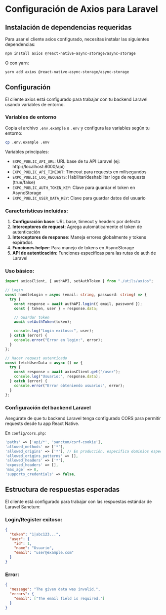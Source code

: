 # Configuración de Axios para Laravel

## Instalación de dependencias requeridas

Para usar el cliente axios configurado, necesitas instalar las siguientes dependencias:

```bash
npm install axios @react-native-async-storage/async-storage
```

O con yarn:

```bash
yarn add axios @react-native-async-storage/async-storage
```

## Configuración

El cliente axios está configurado para trabajar con tu backend Laravel usando variables de entorno.

### Variables de entorno

Copia el archivo `.env.example` a `.env` y configura las variables según tu entorno:

```bash
cp .env.example .env
```

Variables principales:
- `EXPO_PUBLIC_API_URL`: URL base de tu API Laravel (ej: http://localhost:8000/api)
- `EXPO_PUBLIC_API_TIMEOUT`: Timeout para requests en milisegundos
- `EXPO_PUBLIC_LOG_REQUESTS`: Habilitar/deshabilitar logs de requests (true/false)
- `EXPO_PUBLIC_AUTH_TOKEN_KEY`: Clave para guardar el token en AsyncStorage
- `EXPO_PUBLIC_USER_DATA_KEY`: Clave para guardar datos del usuario

### Características incluidas:

1. **Configuración base**: URL base, timeout y headers por defecto
2. **Interceptores de request**: Agrega automáticamente el token de autenticación
3. **Interceptores de response**: Maneja errores globalmente y tokens expirados
4. **Funciones helper**: Para manejo de tokens en AsyncStorage
5. **API de autenticación**: Funciones específicas para las rutas de auth de Laravel

### Uso básico:

```typescript
import axiosClient, { authAPI, setAuthToken } from "./utils/axios";

// Login
const handleLogin = async (email: string, password: string) => {
  try {
    const response = await authAPI.login({ email, password });
    const { token, user } = response.data;

    // Guardar token
    await setAuthToken(token);

    console.log("Login exitoso:", user);
  } catch (error) {
    console.error("Error en login:", error);
  }
};

// Hacer request autenticado
const fetchUserData = async () => {
  try {
    const response = await axiosClient.get("/user");
    console.log("Usuario:", response.data);
  } catch (error) {
    console.error("Error obteniendo usuario:", error);
  }
};
```

### Configuración del backend Laravel

Asegúrate de que tu backend Laravel tenga configurado CORS para permitir requests desde tu app React Native.

En `config/cors.php`:

```php
'paths' => ['api/*', 'sanctum/csrf-cookie'],
'allowed_methods' => ['*'],
'allowed_origins' => ['*'], // En producción, especifica dominios específicos
'allowed_origins_patterns' => [],
'allowed_headers' => ['*'],
'exposed_headers' => [],
'max_age' => 0,
'supports_credentials' => false,
```

## Estructura de respuestas esperadas

El cliente está configurado para trabajar con las respuestas estándar de Laravel Sanctum:

### Login/Register exitoso:

```json
{
  "token": "1|abc123...",
  "user": {
    "id": 1,
    "name": "Usuario",
    "email": "user@example.com"
  }
}
```

### Error:

```json
{
  "message": "The given data was invalid.",
  "errors": {
    "email": ["The email field is required."]
  }
}
```
